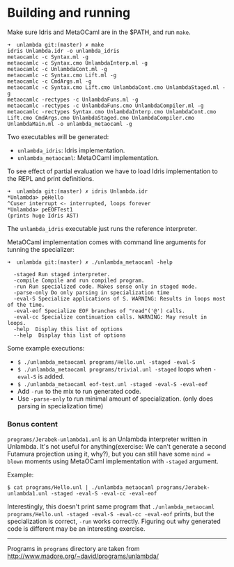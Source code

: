 # Building and running

Make sure Idris and MetaOCaml are in the $PATH, and run `make`.

```
➜  unlambda git:(master) ✗ make
idris Unlambda.idr -o unlambda_idris
metaocamlc -c Syntax.ml -g
metaocamlc -c Syntax.cmo UnlambdaInterp.ml -g
metaocamlc -c UnlambdaCont.ml -g
metaocamlc -c Syntax.cmo Lift.ml -g
metaocamlc -c CmdArgs.ml -g
metaocamlc -c Syntax.cmo Lift.cmo UnlambdaCont.cmo UnlambdaStaged.ml -g
metaocamlc -rectypes -c UnlambdaFuns.ml -g
metaocamlc -rectypes -c UnlambdaFuns.cmo UnlambdaCompiler.ml -g
metaocamlc -rectypes Syntax.cmo UnlambdaInterp.cmo UnlambdaCont.cmo Lift.cmo CmdArgs.cmo UnlambdaStaged.cmo UnlambdaCompiler.cmo UnlambdaMain.ml -o unlambda_metaocaml -g
```

Two executables will be generated:

* `unlambda_idris`: Idris implementation.
* `unlambda_metaocaml`: MetaOCaml implementation.

To see effect of partial evaluation we have to load Idris implementation to the
REPL and print definitions.

```
➜  unlambda git:(master) ✗ idris Unlambda.idr
*Unlambda> peHello
^Cuser interrupt <- interrupted, loops forever
*Unlambda> peEOFTest1
(prints huge Idris AST)
```

The `unlambda_idris` executable just runs the reference interpreter.

MetaOCaml implementation comes with command line arguments for tunning the specializer:

```
➜  unlambda git:(master) ✗ ./unlambda_metaocaml -help

  -staged Run staged interpreter.
  -compile Compile and run compiled program.
  -run Run specialized code. Makes sense only in staged mode.
  -parse-only Do only parsing in specialization time
  -eval-S Specialize applications of S. WARNING: Results in loops most of the time.
  -eval-eof Specialize EOF branches of "read"('@') calls.
  -eval-cc Specialize continuation calls. WARNING: May result in loops.
  -help  Display this list of options
  --help  Display this list of options
```

Some example executions:

* `$ ./unlambda_metaocaml programs/Hello.unl -staged -eval-S`
* `$ ./unlambda_metaocaml programs/trivial.unl -staged` loops when `-eval-S` is added.
* `$ ./unlambda_metaocaml eof-test.unl -staged -eval-S -eval-eof`
* Add `-run` to the mix to run generated code.
* Use `-parse-only` to run minimal amount of specialization. (only does parsing
  in specialization time)

### Bonus content

`programs/Jerabek-unlambda1.unl` is an Unlambda interpreter written in
Unlambda. It's not useful for anything(exercise: We can't generate a second
Futamura projection using it, why?), but you can still have some `mind = blown`
moments using MetaOCaml implementation with `-staged` argument.

Example:

```
$ cat programs/Hello.unl | ./unlambda_metaocaml programs/Jerabek-unlambda1.unl -staged -eval-S -eval-cc -eval-eof
```

Interestingly, this doesn't print same program that `./unlambda_metaocaml
programs/Hello.unl -staged -eval-S -eval-cc -eval-eof` prints, but the
specialization is correct, `-run` works correctly. Figuring out why generated
code is different may be an interesting exercise.

---

Programs in `programs` directory are taken from
http://www.madore.org/~david/programs/unlambda/
